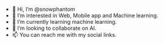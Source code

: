 - 👋 Hi, I’m @snowphantom
- 👀 I’m interested in Web, Mobile app and Machine learning.
- 🌱 I’m currently learning machine learning.
- 💞️ I’m looking to collaborate on AI.
- 📫 You can reach me with my social links.

